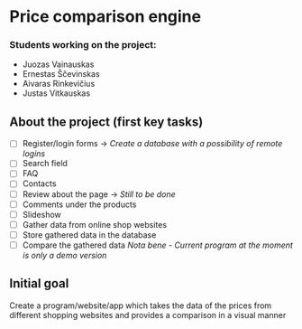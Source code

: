 # Price comparison engine
### Students working on the project: 
- Juozas Vainauskas
- Ernestas Ščevinskas
- Aivaras Rinkevičius
- Justas Vitkauskas
## About the project (first key tasks)
- [ ] Register/login forms -> *Create a database with a possibility of remote logins*
- [ ] Search field
- [ ] FAQ
- [ ] Contacts
- [ ] Review about the page -> *Still to be done*
- [ ] Comments under the products
- [ ] Slideshow
- [ ] Gather data from online shop websites
- [ ] Store gathered data in the database
- [ ] Compare the gathered data
*Nota bene - Current program at the moment is only a demo version*
## Initial goal <!-- this point here is temporarily -->
Create a program/website/app which takes the data of the prices from different shopping websites and provides a comparison in a visual manner
